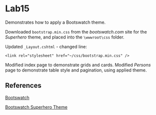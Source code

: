 # Lab15

Demonstrates how to apply a Bootswatch theme.

Downloaded `bootstrap.min.css` from the *bootswatch.com* site for the *Superhero* theme, and placed into the `\wwwroot\css` folder.

Updated `_Layout.cshtml` - changed line:

    <link rel="stylesheet" href="~/css/bootstrap.min.css" />

Modified index page to demonstrate grids and cards. Modified *Persons* page to demonstrate table style and pagination, using applied theme.

## References
[Bootswatch](https://bootswatch.com/)

[Bootswatch Superhero Theme](https://bootswatch.com/superhero/)